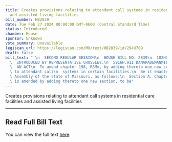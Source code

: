 ```yaml
---
title: Creates provisions relating to attendant call systems in residential care facilities
  and assisted living facilities
bill_number: HB2839
date: Tue Feb 27 2024 00:00:00 GMT-0600 (Central Standard Time)
status: Introduced
chamber: House
sponsor: Unknown
vote_summary: Unavailable
legiscan_url: https://legiscan.com/MO/text/HB2839/id/2943789
draft: false
bill_text: "|\n  SECOND REGULAR SESSION\n  HOUSE BILL NO. 2839\n  102ND GENERAL ASSEMBLY\n\
  \  INTRODUCED BY REPRESENTATIVE CROSSLEY.\n  5916H.01I DANARADEMANMILLER,ChiefClerk\n\
  \  AN ACT\n  To amend chapter 198, RSMo, by adding thereto one new section relating\
  \ to attendant call\n  systems in certain facilities.\n  Be it enacted by the General\
  \ Assembly of the state of Missouri, as follows:\n  Section A. Chapter 198, RSMo,\
  \ is amended by adding thereto one new section, to be"
---
```

Creates provisions relating to attendant call systems in residential care facilities and assisted living facilities

---

## Read Full Bill Text

You can view the full text [here](https://legiscan.com/MO/text/HB2839/id/2943789).

